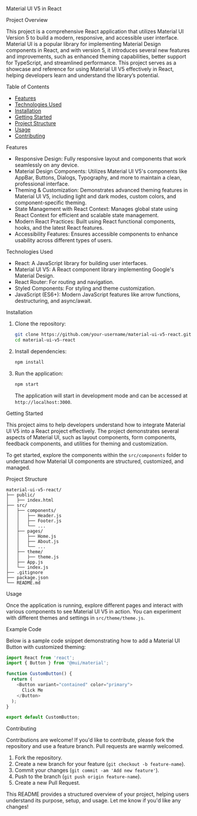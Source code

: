 
 Material UI V5 in React

 Project Overview

This project is a comprehensive React application that utilizes Material UI Version 5 to build a modern, responsive, and accessible user interface. Material UI is a popular library for implementing Material Design components in React, and with version 5, it introduces several new features and improvements, such as enhanced theming capabilities, better support for TypeScript, and streamlined performance. This project serves as a showcase and reference for using Material UI V5 effectively in React, helping developers learn and understand the library’s potential.

 Table of Contents

- [Features](#features)
- [Technologies Used](#technologies-used)
- [Installation](#installation)
- [Getting Started](#getting-started)
- [Project Structure](#project-structure)
- [Usage](#usage)
- [Contributing](#contributing)


 Features

- Responsive Design: Fully responsive layout and components that work seamlessly on any device.
- Material Design Components: Utilizes Material UI V5's components like AppBar, Buttons, Dialogs, Typography, and more to maintain a clean, professional interface.
- Theming & Customization: Demonstrates advanced theming features in Material UI V5, including light and dark modes, custom colors, and component-specific theming.
- State Management with React Context: Manages global state using React Context for efficient and scalable state management.
- Modern React Practices: Built using React functional components, hooks, and the latest React features.
- Accessibility Features: Ensures accessible components to enhance usability across different types of users.

 Technologies Used

- React: A JavaScript library for building user interfaces.
- Material UI V5: A React component library implementing Google's Material Design.
- React Router: For routing and navigation.
- Styled Components: For styling and theme customization.
- JavaScript (ES6+): Modern JavaScript features like arrow functions, destructuring, and async/await.

 Installation

1. Clone the repository:

   ```bash
   git clone https://github.com/your-username/material-ui-v5-react.git
   cd material-ui-v5-react
   ```

2. Install dependencies:

   ```bash
   npm install
   ```

3. Run the application:

   ```bash
   npm start
   ```

   The application will start in development mode and can be accessed at `http://localhost:3000`.

 Getting Started

This project aims to help developers understand how to integrate Material UI V5 into a React project effectively. The project demonstrates several aspects of Material UI, such as layout components, form components, feedback components, and utilities for theming and customization.

To get started, explore the components within the `src/components` folder to understand how Material UI components are structured, customized, and managed.

 Project Structure

```plaintext
material-ui-v5-react/
├── public/
│   ├── index.html
├── src/
│   ├── components/
│   │   ├── Header.js
│   │   ├── Footer.js
│   │   └── ...
│   ├── pages/
│   │   ├── Home.js
│   │   ├── About.js
│   │   └── ...
│   ├── theme/
│   │   ├── theme.js
│   ├── App.js
│   └── index.js
├── .gitignore
├── package.json
└── README.md
```

 Usage

Once the application is running, explore different pages and interact with various components to see Material UI V5 in action. You can experiment with different themes and settings in `src/theme/theme.js`.

 Example Code

Below is a sample code snippet demonstrating how to add a Material UI Button with customized theming:

```javascript
import React from 'react';
import { Button } from '@mui/material';

function CustomButton() {
  return (
    <Button variant="contained" color="primary">
      Click Me
    </Button>
  );
}

export default CustomButton;
```

 Contributing

Contributions are welcome! If you'd like to contribute, please fork the repository and use a feature branch. Pull requests are warmly welcomed.

1. Fork the repository.
2. Create a new branch for your feature (`git checkout -b feature-name`).
3. Commit your changes (`git commit -am 'Add new feature'`).
4. Push to the branch (`git push origin feature-name`).
5. Create a new Pull Request.


This README provides a structured overview of your project, helping users understand its purpose, setup, and usage. Let me know if you'd like any changes!

